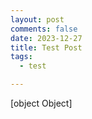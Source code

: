 ```yaml
---
layout: post
comments: false
date: 2023-12-27
title: Test Post
tags:
  - test

---
```

[object Object]